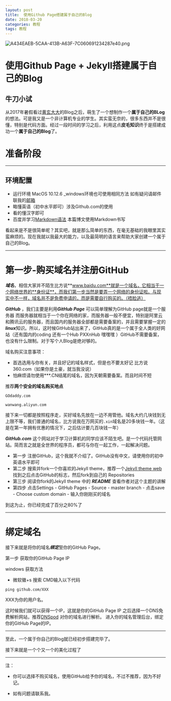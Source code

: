 ```yaml
---
layout: post
title:  使用Github Page搭建属于自己的Blog
date: 2018-03-20
categories: 教程
tags: 教程
---
```

![A434EAEB-5CAA-413B-A63F-7C060691234287e40.png](https://miao.su/images/2018/03/20/A434EAEB-5CAA-413B-A63F-7C060691234287e40.png)
# 使用Github Page + Jekyll搭建属于自己的Blog
## 牛刀小试
从2017年暑假看过[黄玄大大](http://huangxuan.me)的Blog之后，萌生了一个想制作一个**属于自己的BLog**的想法。可是我又是一个非计算机专业的学生。其实蛮无奈的，很多东西并不是很懂，特别是代码方面。经过一段时间的学习之后，利用这点**皮毛知识**终于是搭建成功一个**属于自己的Blog**了。

# 准备阶段
---
## 环境配置
* 运行环境 MacOS 10.12.6 _windows环境也可使用相同方法 如有疑问请邮件联我的[邮箱](mailto:lxzrj@foxmail.com)
* 略懂英语（初中水平即可）涉及Github.com的使用
* 看的懂汉字即可
* 百度并学习[Markdown语法](https://www.appinn.com/markdown/) 本篇博文使用Markdown书写
 
 
 看起来是不是很简单呢？其实吧，就是那么简单的东西，在毫无基础的我眼里其实蛮麻烦的。现在我就以我最大的能力，以及最简明的语言来帮助大家创建一个属于自己的Blog。
 

---
# 第一步-购买域名并注册GitHub
 ***域名***，相信大家并不陌生比方说**www.baidu.com**就是一个域名，它相当于一个网络世界的**身份证**，而我们第一步当然是要弄一个网络的身份证啦。与现实中不一样，域名并不是免费申请的，而是需要自行购买的。（捂脸逃）
 
 ***GitHub*** ，我们主要是利用***GitHub Page*** 可以简单理解为GitHub page就是一个服务器 而服务器就相当于一个你在网络的家，而服务器一般不便宜，特别是阿里云和腾讯云的服务器，而且国内的服务器全部都是需要备案的，并且需要掌握一定的***linux***知识。所以，这时候GitHub站出来了，GitHub真的是一个属于全人类的好网站（还有国内的coding 还有一个Hub PXXnHub 嘿嘿嘿 ）GitHub不需要备案，也没有什么限制。对于写个人Blog是绝对够的。
 
域名购买注意事项：

* 首选选用与你有关，并且好记的域名样式，但是也不要太好记 比方说360.com（如果你是土豪，就当我没说）
* 怕麻烦请勿使用***.CN结尾的域名，因为天朝需要备案。而且时间不短

推荐**两个安全的域名购买地点**
```
GOdaddy.com 
```
```
wanwang.aliyun.com
```

接下来一切都是按照程序走，买好域名先放在一边不用管他。域名大约几块钱到无上限不等，我们普通的域名，比方说我在万网买的```.xin```域名是20多块钱一年。（这是在第一年拥有优惠的情况下，之后估计要几百块钱一年）

***GitHub.com*** 这个网站对于学习计算机的同学应该不陌生吧。是一个代码托管网站。简而言之就是全世界的程序员，都可与你在一起工作，一起解决问题。

* 第一步 注册GitHub，这个我就不介绍了。GitHub没有中文，请使用你的初中英语水平即可
* 第二步 搜索并fork一个你喜欢的Jekyll theme，推荐一个[Jekyll theme web](http://jekyllthemes.org)找到之后点击GitHub的标志，然后fork到自己的 Repositories
* 第三步 阅读你fork的Jekyll theme 中的 ***README*** 查看作者对这个主题的讲解
* 第四步 点击Settings - GitHub Pages - Source - master branch - 点击save - Choose custom domain - 输入你刚刚买的域名

到这为止，你已经完成了百分之80%了

***

# 绑定域名 

接下来就是将你的域名***绑定***至你的GitHub Page。

第一步 获取你的GitHub Page IP 

windows 获取方法

* 微软徽+s 搜索 CMD输入以下代码

<pre><code>ping github.com/XXX
</code></pre>

XXX为你的用户名。

这时候我们就可以获得一个IP，这就是你的GitHub Page IP
之后选择一个DNS免费解析网站，推荐[DNSpod](dnspod.qcloud.com) 对你的域名进行解析。
进入你的域名管理后台，绑定你的GitHub Page的IP。

---

至此，一个属于你自己的Blog就已经初步搭建完毕了。

接下来就是一个个又一个的美化过程了

---

注：

* 你可以选择不购买域名，使用GitHub给予你的域名，不过不推荐，因为不好记。

* 如有问题请联系我。